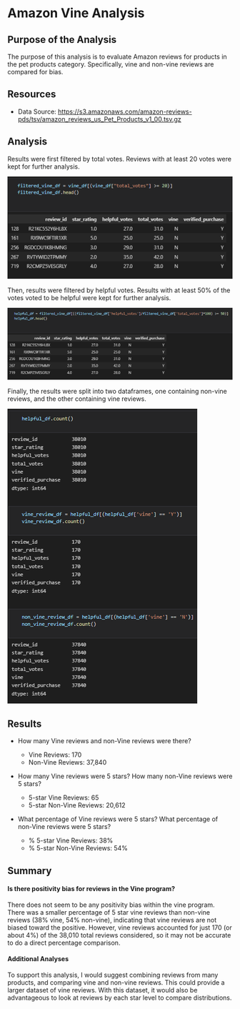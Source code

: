 # Amazon Vine Analysis
## Purpose of the Analysis
The purpose of this analysis is to evaluate Amazon reviews for products in the pet products category. Specifically, vine and non-vine reviews are compared for bias.
## Resources
- Data Source: https://s3.amazonaws.com/amazon-reviews-pds/tsv/amazon_reviews_us_Pet_Products_v1_00.tsv.gz

## Analysis
Results were first filtered by total votes. Reviews with at least 20 votes were kept for further analysis.


![image](https://github.com/MDHetrick/amazon_vine_analysis/blob/main/Resources/DF1.png)

Then, results were filtered by helpful votes. Results with at least 50% of the votes voted to be helpful were kept for further analysis.

![image](https://github.com/MDHetrick/amazon_vine_analysis/blob/main/Resources/DF2.png)

Finally, the results were split into two dataframes, one containing non-vine reviews, and the other containing vine reviews.

![image](https://github.com/MDHetrick/amazon_vine_analysis/blob/main/Resources/DF3.png)



## Results
- How many Vine reviews and non-Vine reviews were there?
  - Vine Reviews: 170
  - Non-Vine Reviews: 37,840 

- How many Vine reviews were 5 stars? How many non-Vine reviews were 5 stars?
  - 5-star Vine Reviews: 65
  - 5-star Non-Vine Reviews: 20,612 


- What percentage of Vine reviews were 5 stars? What percentage of non-Vine reviews were 5 stars?
  - % 5-star Vine Reviews: 38%
  - % 5-star Non-Vine Reviews: 54%

## Summary
#### Is there positivity bias for reviews in the Vine program?
 There does not seem to be any positivity bias within the vine program. There was a smaller percentage of 5 star vine reviews than non-vine reviews (38% vine, 54% non-vine), indicating that vine reviews are not biased toward the positive. However, vine reviews accounted for just 170 (or about 4%) of the 38,010 total reviews considered, so it may not be accurate to do a direct percentage comparison.
#### Additional Analyses
To support this analysis, I would suggest combining reviews from many products, and comparing vine and non-vine reviews. This could provide a larger dataset of vine reviews. With this dataset, it would also be advantageous to look at reviews by each star level to compare distributions. 

